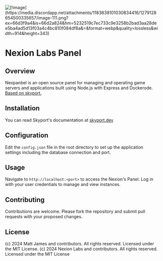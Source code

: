 ![\[!image\](https://media.discordapp.net/attachments/1183838101030834416/1279128654500335657/image-111.png?ex=66d3f9a4&is=66d2a824&hm=5232519c7ec733c9e3258b2bad3aa28dee5ba4ad5d13f03a4c4bc810f084df8a&=&format=webp&quality=lossless&width=914&height=343)]([https://i.imgur.com/SU7QypZ.png](https://media.discordapp.net/attachments/1183838101030834416/1279128654500335657/image-111.png?ex=66d3f9a4&is=66d2a824&hm=5232519c7ec733c9e3258b2bad3aa28dee5ba4ad5d13f03a4c4bc810f084df8a&=&format=webp&quality=lossless&width=914&height=343))

# Nexion Labs Panel

## Overview
Nexpanbel is an open source panel for managing and operating game servers and applications built using Node.js with Express and Dockerode. [Based on skyport.](https://discord.gg/skyport)

## Installation
You can read Skyport's documentation at [skyport.dev](https://skyport.dev)

## Configuration
Edit the `config.json` file in the root directory to set up the application settings including the database connection and port.

## Usage
Navigate to `http://localhost:<port>` to access the Nexion's Panel. Log in with your user credentials to manage and view instances.

## Contributing
Contributions are welcome. Please fork the repository and submit pull requests with your proposed changes.

## License
(c) 2024 Matt James and contributors. All rights reserved. Licensed under the MIT License.
(c) 2024 Nexion Labs and contributors. All rights reserved. Licensed under the MIT License
